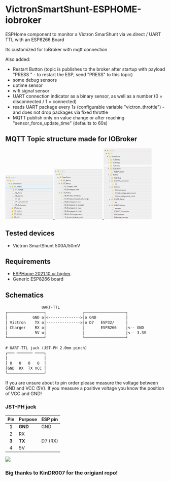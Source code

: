 # VictronSmartShunt-ESPHOME-iobroker

ESPHome component to monitor a Victron SmarShunt via ve.direct / UART TTL with an ESP8266 Board

Its customized for IoBroker with mqtt connection

Also added:
* Restart Button (topic is publishes to the broker after startup with payload "PRESS " - to restart the ESP, send "PRESS" to this topic)
* some debug sensors
* uptime sensor
* wifi signal sensor
* UART connection indicator as a binary sensor, as well as a number (0 = disconnected / 1 = connected)
* reads UART package every 1s (configurable variable "victron_throttle") - and does not drop packages via fixed throttle
* MQTT publish only on value change or after reaching "sensor_force_update_time" (defaults to 60s)

## MQTT Topic structure made for IOBroker

<a href="images/structure_1.jpg" target="_blank">
<img src="images/structure_1.jpg" width="30%">
</a>

<a href="images/structure_2.jpg" target="_blank">
<img src="images/structure_2.jpg" width="30%">
</a>

<a href="images/structure_3.jpg" target="_blank">
<img src="images/structure_3.jpg" width="30%">
</a>

## Tested devices
  
  * Victron SmartShunt 500A/50mV

## Requirements

* [ESPHome 2021.10 or higher](https://github.com/esphome/esphome/releases).
* Generic ESP8266 board

## Schematics

```
                UART-TTL
┌────────────────┐                ┌──────────────────┐
│           GND o│<-------------->│o GND             │
│ Victron    TX o│--------------->│o D7   ESP32/     │
│ Charger    RX o│                │       ESP8266    │<-- GND
│            5V o│                │                  │<-- 3.3V
└────────────────┘                └──────────────────┘

# UART-TTL jack (JST-PH 2.0mm pinch)
┌─── ─────── ────┐
│                │
│ O   O   O   O  │
│GND  RX  TX VCC │
└────────────────┘
```

If you are unsure about to pin order please measure the voltage between GND and VCC (5V). If you measure a positive voltage you know the position of VCC and GND!

### JST-PH jack

| Pin     | Purpose      | ESP pin        |
| :-----: | :----------- | :------------- |
|  **1**  | **GND**      | GND            |
|    2    | RX           |                |
|  **3**  | **TX**       | D7 (RX)        |
|    4    | 5V           |                |

<a href="images/circuit.jpg" target="_blank">
<img src="images/circuit_thumbnail.jpg" width="50%">
</a>


### Big thanks to KinDR007 for the origianl repo!
